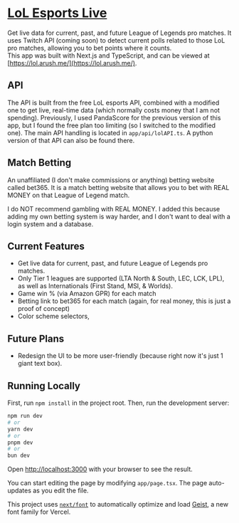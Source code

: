 # [LoL Esports Live](https://lol.arush.me/)
Get live data for current, past, and future League of Legends pro matches. 
It uses Twitch API (coming soon) to detect current polls related to those LoL pro matches, allowing you to bet points where it counts.  
This app was built with Next.js and TypeScript, and can be viewed at [https://lol.arush.me/](https://lol.arush.me/).

## API
The API is built from the free LoL esports API, combined with a modified one to get live, real-time data (which normally costs money that I am not spending).
Previously, I used PandaScore for the previous version of this app, but I found the free plan too limiting (so I switched to the modified one).
The main API handling is located in `app/api/lolAPI.ts`. A python version of that API can also be found there.

## Match Betting
An unaffiliated (I don't make commissions or anything) betting website called bet365.
It is a match betting website that allows you to bet with REAL MONEY on that League of Legend match.

I do NOT recommend gambling with REAL MONEY. I added this because adding my own betting system is way harder,
and I don't want to deal with a login system and a database.

## Current Features
- Get live data for current, past, and future League of Legends pro matches.
- Only Tier 1 leagues are supported (LTA North & South, LEC, LCK, LPL), as well as Internationals (First Stand, MSI, & Worlds). 
- Game win % (via Amazon GPR) for each match
- Betting link to bet365 for each match (again, for real money, this is just a proof of concept)
- Color scheme selectors, 

## Future Plans
- Redesign the UI to be more user-friendly (because right now it's just 1 giant text box).

## Running Locally
First, run `npm install` in the project root. 
Then, run the development server:

```bash
npm run dev
# or
yarn dev
# or
pnpm dev
# or
bun dev
```

Open [http://localhost:3000](http://localhost:3000) with your browser to see the result.

You can start editing the page by modifying `app/page.tsx`. The page auto-updates as you edit the file.

This project uses [`next/font`](https://nextjs.org/docs/app/building-your-application/optimizing/fonts) to automatically optimize and load [Geist](https://vercel.com/font), a new font family for Vercel.